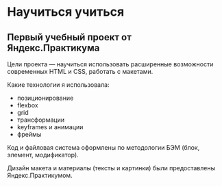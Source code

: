 # Научиться учиться

## Первый учебный проект от Яндекс.Практикума

Цели проекта — научиться использовать расширенные возможности современных HTML и CSS, работать с макетами.

Какие технологии я использовала:
* позиционирование
* flexbox
* grid
* трансформации
* keyframes и анимации
* фреймы

Код и файловая система оформлены по методологии БЭМ (блок, элемент, модификатор).

Дизайн макета и материалы (тексты и картинки) были предоставлены Яндекс.Практикумом.
